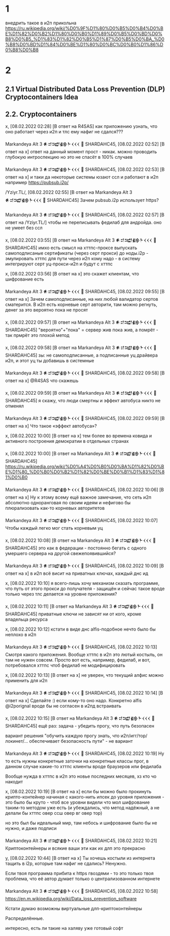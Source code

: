 # 1

внедрить такое в и2п прикольна https://ru.wikipedia.org/wiki/%D0%9F%D1%80%D0%B5%D0%B4%D0%BE%D1%82%D0%B2%D1%80%D0%B0%D1%89%D0%B5%D0%BD%D0%B8%D0%B5_%D1%83%D1%82%D0%B5%D1%87%D0%B5%D0%BA_%D0%B8%D0%BD%D1%84%D0%BE%D1%80%D0%BC%D0%B0%D1%86%D0%B8%D0%B8

# 2

## 2.1 Virtual Distributed Data Loss Prevention (DLP) Cryptocontainers Idea

## 2.2. Cryptocontainers

x, [08.02.2022 02:28]
[В ответ на R4SAS]
как приложению узнать, что оно работает через и2п и тлс ему нафиг не сдался???

Markandeya Alt 3 𒀭𒄑𒉋𒂵𒈨𒌋𒌋𒌋 🐡 SHARDAHC45, [08.02.2022 02:52]
[В ответ на x]
ответ на данный момент прост - никак. можно проводить глубокую интроспекцию но это не спасёт в 100% случаев

Markandeya Alt 3 𒀭𒄑𒉋𒂵𒈨𒌋𒌋𒌋 🐡 SHARDAHC45, [08.02.2022 02:53]
[В ответ на x]
и таки да некоторые системы юзают ссл и работают в и2п например https://pubsub.i2p/

/Yziyr.TL/, [08.02.2022 02:55]
[В ответ на Markandeya Alt 3 𒀭𒄑𒉋𒂵𒈨𒌋𒌋𒌋 🐡 SHARDAHC45]
Зачем pubsub.i2p использует https?

Markandeya Alt 3 𒀭𒄑𒉋𒂵𒈨𒌋𒌋𒌋 🐡 SHARDAHC45, [08.02.2022 02:57]
[В ответ на /Yziyr.TL/]
чтобы не переписывать федилаб для андройда. оно не умеет без ссл

x, [08.02.2022 03:55]
[В ответ на Markandeya Alt 3 𒀭𒄑𒉋𒂵𒈨𒌋𒌋𒌋 🐡 SHARDAHC45]
имхо есть смысл на хттпс-проксе выпускать самоподписаные сертификаты (через серт прокси) до ноды.i2p - эмулировать хттпс для пути через и2п
кому надо - в систему интегрируют серт уц-прокси-и2п и будут с хттпс

x, [08.02.2022 03:56]
[В ответ на x]
это скажет клиентам, что шифрование есть

Markandeya Alt 3 𒀭𒄑𒉋𒂵𒈨𒌋𒌋𒌋 🐡 SHARDAHC45, [08.02.2022 09:55]
[В ответ на x]
Зачем самоподписанные, на них любой валидатор сертов сматерится. В и2п есть корневые серт авторити, там можно регнуть, денег за это вероятно пока не просят

x, [08.02.2022 09:57]
[В ответ на Markandeya Alt 3 𒀭𒄑𒉋𒂵𒈨𒌋𒌋𒌋 🐡 SHARDAHC45]
"вероятно"+"пока" = сервер жив пока жив, а помрёт - так прмрёт
это плохой метод

x, [08.02.2022 09:58]
[В ответ на Markandeya Alt 3 𒀭𒄑𒉋𒂵𒈨𒌋𒌋𒌋 🐡 SHARDAHC45]
зы: не самоподписанные, а подписанные уц драйвера и2п, и этот уц ты добавишь в системные

Markandeya Alt 3 𒀭𒄑𒉋𒂵𒈨𒌋𒌋𒌋 🐡 SHARDAHC45, [08.02.2022 09:58]
[В ответ на x]
@R4SAS что скажешь

x, [08.02.2022 09:59]
[В ответ на Markandeya Alt 3 𒀭𒄑𒉋𒂵𒈨𒌋𒌋𒌋 🐡 SHARDAHC45]
я скажу, что люди смертны и эффект автобуса никто не отменял

Markandeya Alt 3 𒀭𒄑𒉋𒂵𒈨𒌋𒌋𒌋 🐡 SHARDAHC45, [08.02.2022 09:59]
[В ответ на x]
Что такое «эффект автобуса»?

x, [08.02.2022 10:00]
[В ответ на x]
тем более во времена ковида и активного построения демократии в отдельных странах

x, [08.02.2022 10:00]
[В ответ на Markandeya Alt 3 𒀭𒄑𒉋𒂵𒈨𒌋𒌋𒌋 🐡 SHARDAHC45]
https://ru.wikipedia.org/wiki/%D0%A4%D0%B0%D0%BA%D1%82%D0%BE%D1%80_%D0%B0%D0%B2%D1%82%D0%BE%D0%B1%D1%83%D1%81%D0%B0

Markandeya Alt 3 𒀭𒄑𒉋𒂵𒈨𒌋𒌋𒌋 🐡 SHARDAHC45, [08.02.2022 10:06]
[В ответ на x]
Ну к этому всему ещё важное замечание, что сеть и2п абсолютно одноранговая по своим идеям и нефигово бы плюрализовать как-то корневых авторитетов

Markandeya Alt 3 𒀭𒄑𒉋𒂵𒈨𒌋𒌋𒌋 🐡 SHARDAHC45, [08.02.2022 10:07]
Чтобы каждый легко мог стать корневым уц

x, [08.02.2022 10:08]
[В ответ на Markandeya Alt 3 𒀭𒄑𒉋𒂵𒈨𒌋𒌋𒌋 🐡 SHARDAHC45]
это как в федерации - постоянно бегать с одного умершего сервера на другой свежепоявившийся?

Markandeya Alt 3 𒀭𒄑𒉋𒂵𒈨𒌋𒌋𒌋 🐡 SHARDAHC45, [08.02.2022 10:09]
[В ответ на x]
в и2п всё висит на приватных ключах, каждый днс ид

x, [08.02.2022 10:10]
я всего-лишь хочу механизм сказать программе, что путь от этого прокси до получателя - защищён
и сейчас такое вроде только через тлс делается на уровне приложения?

x, [08.02.2022 10:11]
[В ответ на Markandeya Alt 3 𒀭𒄑𒉋𒂵𒈨𒌋𒌋𒌋 🐡 SHARDAHC45]
приватные ключи не зависят ни от кого, кроме владельца ресурса

x, [08.02.2022 10:12]
кстати в виде днс alfis-подобное нечто было бы неплохо в и2п

Markandeya Alt 3 𒀭𒄑𒉋𒂵𒈨𒌋𒌋𒌋 🐡 SHARDAHC45, [08.02.2022 10:13]
Смотря какого приложения. Вообще хттпс в и2п это лютый костыль, он там не нужен совсем. Просто вот есть, например, федилаб, и вот, потребовался хттпс чтоб федилаб не модифицировать

x, [08.02.2022 10:13]
[В ответ на x]
не уверен, что текущий алфис можно применить для и2п

Markandeya Alt 3 𒀭𒄑𒉋𒂵𒈨𒌋𒌋𒌋 🐡 SHARDAHC45, [08.02.2022 10:14]
[В ответ на x]
Сделайте :) если кому-то оно надо. Конкретно alfis @i2porignal вроде бы не согласен в и2пд встраивать

x, [08.02.2022 10:15]
[В ответ на Markandeya Alt 3 𒀭𒄑𒉋𒂵𒈨𒌋𒌋𒌋 🐡 SHARDAHC45]
ещё раз:
задача - убедить прогу, что путь безопасен

вариант решения "обучить каждую прогу знать, что и2п/игг/тор/локинет/... обеспечивает безопасность пути" - не вариант

Markandeya Alt 3 𒀭𒄑𒉋𒂵𒈨𒌋𒌋𒌋 🐡 SHARDAHC45, [08.02.2022 10:19]
Ну то есть нужны конкретные заточки на конкретные классы прог, в данном случае какие-то хттпс клиенты вроде браузеров или федилаба

Вообще нужда в хттпс в и2п это новье последних месяцев, хз кто чо накодит

x, [08.02.2022 10:19]
[В ответ на x]
если бы можно было прокинуть крипто-контейнер начиная с какого-нить ипсек до уровня приложения - это было бы круто - чтоб все уровни видели что мол шифрование таким-то методом уже есть (и убеждались, что метод надёжный, а не делали бы хттпс овер ссш овер вг овер тор)

но это был бы идеальный мир, там небось и шифрование было бы не нужно, и даже подписи

Markandeya Alt 3 𒀭𒄑𒉋𒂵𒈨𒌋𒌋𒌋 🐡 SHARDAHC45, [08.02.2022 10:21]
Криптоконтейнеры и всякие ваши эти как их длп это прекрасно

y, [08.02.2022 10:44]
[В ответ на x]
Ты хочешь костыли из интернета тащить в i2p, которые там нафиг не сдались? Ненужно.

Если твоя программа прибита к https гвоздями - то это только твоя проблема, что её автор думает только о централизованном интернете

Markandeya Alt 3 𒀭𒄑𒉋𒂵𒈨𒌋𒌋𒌋 🐡 SHARDAHC45, [08.02.2022 10:58]
https://en.m.wikipedia.org/wiki/Data_loss_prevention_software

Кстати думаю возможны виртуальные длп-криптоконтейнеры

Распределённые.

интересно, есть ли такие на халяву уже готовый софт
